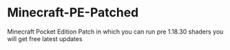 # Minecraft-PE-Patched
Minecraft Pocket Edition Patch in which you can run pre 1.18.30 shaders you will get free latest updates
